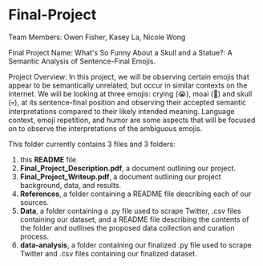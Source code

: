 # Final-Project

Team Members: Owen Fisher, Kasey La, Nicole Wong

Final Project Name: What's So Funny About a Skull and a Statue?: A Semantic Analysis of Sentence-Final Emojis.

Project Overview: In this project, we will be observing certain emojis that appear to be semantically unrelated, but occur in similar contexts on the internet. We will be looking at three emojis: crying (😭), moai (🗿) and skull (💀), at its sentence-final position and observing their accepted semantic interpretations compared to their likely intended meaning. Language context, emoji repetition, and humor are some aspects that will be focused on to observe the interpretations of the ambiguous emojis. 

This folder currently contains 3 files and 3 folders:

 1. this **README** file
 2. **Final_Project_Description.pdf**, a document outlining our project.
 3. **Final_Project_Writeup.pdf**, a document outlining our project background, data, and results.
 5. **References**, a folder containing a README file describing each of our sources.
 6. **Data**, a folder containing a .py file used to scrape Twitter, .csv files containing our dataset, and a README file describing the contents of the folder and outlines the proposed data collection and curation process.
 7. **data-analysis**, a folder containing our finalized .py file used to scrape Twitter and .csv files containing our finalized dataset.
